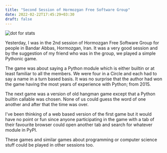 ```yaml
---
title: "Second Session of Hormozgan Free Software Group"
date: 2022-02-22T17:45:29+03:30
draft: false 
---
```


![dot for stats](https://farooqkz.de1.hashbang.sh/dot.png)

Yesterday, I was in the 2nd session of Hormozgan Free Software Group for people in Bandar Abbas, Hormozgan, Iran. It was a very good session and by the suggestion of my friend who was in the group, we played a simple Pythonic game.

The game was about saying a Python module which is either builtin or at least familiar to all the members. We were four in a Circle and each had to say a name in a turn based basis. It was no surprise that the author had won the game having the most years of experience with Python; from 2015.

The next game was a version of old hangman game except that a Python builtin callable was chosen. None of us could guess the word of one another and after that the time was over.

I've been thinking of a web based version of the first game but it would have no point or fun since anyone participating in the game with a tab of their favourite browser could open another tab and search for whatever module in PyPI.

These games and similar games about programming or computer science stuff could be played in other sessions too.
